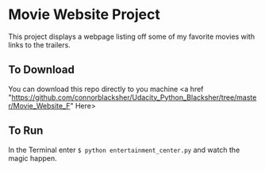 # Movie Website Project

This project displays a webpage listing off some of my favorite movies with links to the trailers.

## To Download

You can download this repo directly to you machine <a href "https://github.com/connorblacksher/Udacity_Python_Blacksher/tree/master/Movie_Website_F" Here>

## To Run

In the Terminal enter `$ python entertainment_center.py` and watch the magic happen.
